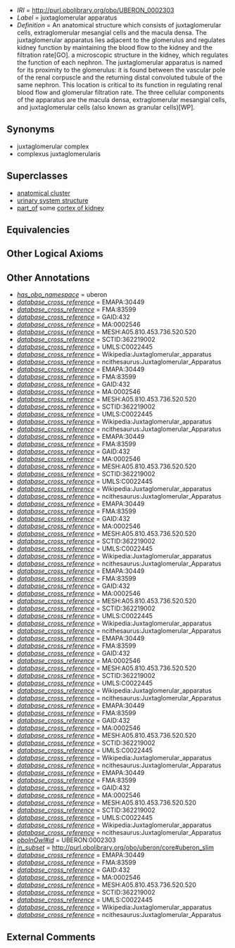  * *IRI* = http://purl.obolibrary.org/obo/UBERON_0002303
 * *Label* = juxtaglomerular apparatus
 * *Definition* = An anatomical structure which consists of juxtaglomerular cells, extraglomerular mesangial cells and the macula densa. The juxtaglomerular apparatus lies adjacent to the glomerulus and regulates kidney function by maintaining the blood flow to the kidney and the filtration rate[GO]. a microscopic structure in the kidney, which regulates the function of each nephron. The juxtaglomerular apparatus is named for its proximity to the glomerulus: it is found between the vascular pole of the renal corpuscle and the returning distal convoluted tubule of the same nephron. This location is critical to its function in regulating renal blood flow and glomerular filtration rate. The three cellular components of the apparatus are the macula densa, extraglomerular mesangial cells, and juxtaglomerular cells (also known as granular cells)[WP].

## Synonyms

 * juxtaglomerular complex
 * complexus juxtaglomerularis

## Superclasses

 * [anatomical cluster](../../UBERON/77/UBERON_0000477.md)
 * [urinary system structure](../../UBERON/54/UBERON_0006554.md)
 * [part_of](../../BFO/50/BFO_0000050.md) some [cortex of kidney](../../UBERON/25/UBERON_0001225.md)

## Equivalencies


## Other Logical Axioms


## Other Annotations

 * *[has_obo_namespace](../../ce/oboInOwl#hasOBONamespace.md)* = uberon
 * *[database_cross_reference](../../ef/oboInOwl#hasDbXref.md)* = EMAPA:30449
 * *[database_cross_reference](../../ef/oboInOwl#hasDbXref.md)* = FMA:83599
 * *[database_cross_reference](../../ef/oboInOwl#hasDbXref.md)* = GAID:432
 * *[database_cross_reference](../../ef/oboInOwl#hasDbXref.md)* = MA:0002546
 * *[database_cross_reference](../../ef/oboInOwl#hasDbXref.md)* = MESH:A05.810.453.736.520.520
 * *[database_cross_reference](../../ef/oboInOwl#hasDbXref.md)* = SCTID:362219002
 * *[database_cross_reference](../../ef/oboInOwl#hasDbXref.md)* = UMLS:C0022445
 * *[database_cross_reference](../../ef/oboInOwl#hasDbXref.md)* = Wikipedia:Juxtaglomerular_apparatus
 * *[database_cross_reference](../../ef/oboInOwl#hasDbXref.md)* = ncithesaurus:Juxtaglomerular_Apparatus
 * *[database_cross_reference](../../ef/oboInOwl#hasDbXref.md)* = EMAPA:30449
 * *[database_cross_reference](../../ef/oboInOwl#hasDbXref.md)* = FMA:83599
 * *[database_cross_reference](../../ef/oboInOwl#hasDbXref.md)* = GAID:432
 * *[database_cross_reference](../../ef/oboInOwl#hasDbXref.md)* = MA:0002546
 * *[database_cross_reference](../../ef/oboInOwl#hasDbXref.md)* = MESH:A05.810.453.736.520.520
 * *[database_cross_reference](../../ef/oboInOwl#hasDbXref.md)* = SCTID:362219002
 * *[database_cross_reference](../../ef/oboInOwl#hasDbXref.md)* = UMLS:C0022445
 * *[database_cross_reference](../../ef/oboInOwl#hasDbXref.md)* = Wikipedia:Juxtaglomerular_apparatus
 * *[database_cross_reference](../../ef/oboInOwl#hasDbXref.md)* = ncithesaurus:Juxtaglomerular_Apparatus
 * *[database_cross_reference](../../ef/oboInOwl#hasDbXref.md)* = EMAPA:30449
 * *[database_cross_reference](../../ef/oboInOwl#hasDbXref.md)* = FMA:83599
 * *[database_cross_reference](../../ef/oboInOwl#hasDbXref.md)* = GAID:432
 * *[database_cross_reference](../../ef/oboInOwl#hasDbXref.md)* = MA:0002546
 * *[database_cross_reference](../../ef/oboInOwl#hasDbXref.md)* = MESH:A05.810.453.736.520.520
 * *[database_cross_reference](../../ef/oboInOwl#hasDbXref.md)* = SCTID:362219002
 * *[database_cross_reference](../../ef/oboInOwl#hasDbXref.md)* = UMLS:C0022445
 * *[database_cross_reference](../../ef/oboInOwl#hasDbXref.md)* = Wikipedia:Juxtaglomerular_apparatus
 * *[database_cross_reference](../../ef/oboInOwl#hasDbXref.md)* = ncithesaurus:Juxtaglomerular_Apparatus
 * *[database_cross_reference](../../ef/oboInOwl#hasDbXref.md)* = EMAPA:30449
 * *[database_cross_reference](../../ef/oboInOwl#hasDbXref.md)* = FMA:83599
 * *[database_cross_reference](../../ef/oboInOwl#hasDbXref.md)* = GAID:432
 * *[database_cross_reference](../../ef/oboInOwl#hasDbXref.md)* = MA:0002546
 * *[database_cross_reference](../../ef/oboInOwl#hasDbXref.md)* = MESH:A05.810.453.736.520.520
 * *[database_cross_reference](../../ef/oboInOwl#hasDbXref.md)* = SCTID:362219002
 * *[database_cross_reference](../../ef/oboInOwl#hasDbXref.md)* = UMLS:C0022445
 * *[database_cross_reference](../../ef/oboInOwl#hasDbXref.md)* = Wikipedia:Juxtaglomerular_apparatus
 * *[database_cross_reference](../../ef/oboInOwl#hasDbXref.md)* = ncithesaurus:Juxtaglomerular_Apparatus
 * *[database_cross_reference](../../ef/oboInOwl#hasDbXref.md)* = EMAPA:30449
 * *[database_cross_reference](../../ef/oboInOwl#hasDbXref.md)* = FMA:83599
 * *[database_cross_reference](../../ef/oboInOwl#hasDbXref.md)* = GAID:432
 * *[database_cross_reference](../../ef/oboInOwl#hasDbXref.md)* = MA:0002546
 * *[database_cross_reference](../../ef/oboInOwl#hasDbXref.md)* = MESH:A05.810.453.736.520.520
 * *[database_cross_reference](../../ef/oboInOwl#hasDbXref.md)* = SCTID:362219002
 * *[database_cross_reference](../../ef/oboInOwl#hasDbXref.md)* = UMLS:C0022445
 * *[database_cross_reference](../../ef/oboInOwl#hasDbXref.md)* = Wikipedia:Juxtaglomerular_apparatus
 * *[database_cross_reference](../../ef/oboInOwl#hasDbXref.md)* = ncithesaurus:Juxtaglomerular_Apparatus
 * *[database_cross_reference](../../ef/oboInOwl#hasDbXref.md)* = EMAPA:30449
 * *[database_cross_reference](../../ef/oboInOwl#hasDbXref.md)* = FMA:83599
 * *[database_cross_reference](../../ef/oboInOwl#hasDbXref.md)* = GAID:432
 * *[database_cross_reference](../../ef/oboInOwl#hasDbXref.md)* = MA:0002546
 * *[database_cross_reference](../../ef/oboInOwl#hasDbXref.md)* = MESH:A05.810.453.736.520.520
 * *[database_cross_reference](../../ef/oboInOwl#hasDbXref.md)* = SCTID:362219002
 * *[database_cross_reference](../../ef/oboInOwl#hasDbXref.md)* = UMLS:C0022445
 * *[database_cross_reference](../../ef/oboInOwl#hasDbXref.md)* = Wikipedia:Juxtaglomerular_apparatus
 * *[database_cross_reference](../../ef/oboInOwl#hasDbXref.md)* = ncithesaurus:Juxtaglomerular_Apparatus
 * *[database_cross_reference](../../ef/oboInOwl#hasDbXref.md)* = EMAPA:30449
 * *[database_cross_reference](../../ef/oboInOwl#hasDbXref.md)* = FMA:83599
 * *[database_cross_reference](../../ef/oboInOwl#hasDbXref.md)* = GAID:432
 * *[database_cross_reference](../../ef/oboInOwl#hasDbXref.md)* = MA:0002546
 * *[database_cross_reference](../../ef/oboInOwl#hasDbXref.md)* = MESH:A05.810.453.736.520.520
 * *[database_cross_reference](../../ef/oboInOwl#hasDbXref.md)* = SCTID:362219002
 * *[database_cross_reference](../../ef/oboInOwl#hasDbXref.md)* = UMLS:C0022445
 * *[database_cross_reference](../../ef/oboInOwl#hasDbXref.md)* = Wikipedia:Juxtaglomerular_apparatus
 * *[database_cross_reference](../../ef/oboInOwl#hasDbXref.md)* = ncithesaurus:Juxtaglomerular_Apparatus
 * *[database_cross_reference](../../ef/oboInOwl#hasDbXref.md)* = EMAPA:30449
 * *[database_cross_reference](../../ef/oboInOwl#hasDbXref.md)* = FMA:83599
 * *[database_cross_reference](../../ef/oboInOwl#hasDbXref.md)* = GAID:432
 * *[database_cross_reference](../../ef/oboInOwl#hasDbXref.md)* = MA:0002546
 * *[database_cross_reference](../../ef/oboInOwl#hasDbXref.md)* = MESH:A05.810.453.736.520.520
 * *[database_cross_reference](../../ef/oboInOwl#hasDbXref.md)* = SCTID:362219002
 * *[database_cross_reference](../../ef/oboInOwl#hasDbXref.md)* = UMLS:C0022445
 * *[database_cross_reference](../../ef/oboInOwl#hasDbXref.md)* = Wikipedia:Juxtaglomerular_apparatus
 * *[database_cross_reference](../../ef/oboInOwl#hasDbXref.md)* = ncithesaurus:Juxtaglomerular_Apparatus
 * *[oboInOwl#id](../../id/oboInOwl#id.md)* = UBERON:0002303
 * *[in_subset](../../et/oboInOwl#inSubset.md)* = http://purl.obolibrary.org/obo/uberon/core#uberon_slim
 * *[database_cross_reference](../../ef/oboInOwl#hasDbXref.md)* = EMAPA:30449
 * *[database_cross_reference](../../ef/oboInOwl#hasDbXref.md)* = FMA:83599
 * *[database_cross_reference](../../ef/oboInOwl#hasDbXref.md)* = GAID:432
 * *[database_cross_reference](../../ef/oboInOwl#hasDbXref.md)* = MA:0002546
 * *[database_cross_reference](../../ef/oboInOwl#hasDbXref.md)* = MESH:A05.810.453.736.520.520
 * *[database_cross_reference](../../ef/oboInOwl#hasDbXref.md)* = SCTID:362219002
 * *[database_cross_reference](../../ef/oboInOwl#hasDbXref.md)* = UMLS:C0022445
 * *[database_cross_reference](../../ef/oboInOwl#hasDbXref.md)* = Wikipedia:Juxtaglomerular_apparatus
 * *[database_cross_reference](../../ef/oboInOwl#hasDbXref.md)* = ncithesaurus:Juxtaglomerular_Apparatus

## External Comments

